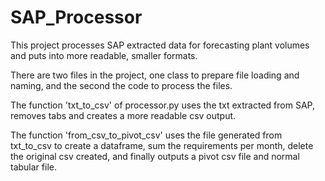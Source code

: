 # SAP_Processor
This project processes SAP extracted data for forecasting plant volumes and puts into more readable, smaller formats.

There are two files in the project, one class to prepare file loading and naming, and the second the code to process the files.

The function 'txt_to_csv' of processor.py uses the txt extracted from SAP, removes tabs and creates a more readable csv output.

The function 'from_csv_to_pivot_csv' uses the file generated from txt_to_csv to create a dataframe, sum the requirements per month, delete the original csv created, and finally outputs a pivot csv file and normal tabular file.
